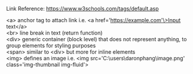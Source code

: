 Link Reference: <https://www.w3schools.com/tags/default.asp>

\<a>  anchor tag to attach link i.e. \<a href='https://example.com'\>Input text\</a>  
\<br> line break in text (return function)  
\<div>  generic container (block level) that does not represent anything, to group elements for styling purposes  
\<span> similar to \<div> but more for inline elements  
\<img>  defines an image i.e. \<img src='C:\users\daronphang\image.png' class='img-thumbnail img-fluid'>  

